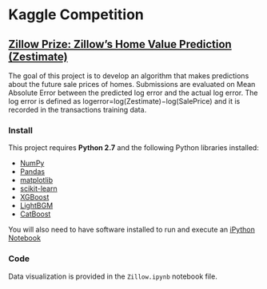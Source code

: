 # Kaggle Competition
## [Zillow Prize: Zillow’s Home Value Prediction (Zestimate)](https://www.kaggle.com/c/zillow-prize-1)

The goal of this project is to develop an algorithm that makes predictions about the future sale prices of homes. Submissions are evaluated on Mean Absolute Error between the predicted log error and the actual log error. The log error is defined as
logerror=log(Zestimate)−log(SalePrice)
and it is recorded in the transactions training data.

### Install

This project requires **Python 2.7** and the following Python libraries installed:

- [NumPy](http://www.numpy.org/)
- [Pandas](http://pandas.pydata.org)
- [matplotlib](http://matplotlib.org/)
- [scikit-learn](http://scikit-learn.org/stable/)
- [XGBoost](http://xgboost.readthedocs.io/en/latest/build.html)
- [LightBGM](https://lightgbm.readthedocs.io/en/latest/index.html)
- [CatBoost](https://tech.yandex.com/catboost/)

You will also need to have software installed to run and execute an [iPython Notebook](http://ipython.org/notebook.html)

### Code

Data visualization is provided in the `Zillow.ipynb` notebook file.



